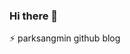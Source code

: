 ### Hi there 👋
⚡ parksangmin github blog

<!--
**p-wtt/p-wtt** is a ✨ _special_ ✨ repository because its `README.md` (this file) appears on your GitHub profile

Here are some ideas to get you started:

- 🔭 I’m currently working on ...
- 🌱 I’m currently learning ...
- 👯 I’m looking to collaborate on ...
- 🤔 I’m looking for help with ...
- 💬 Ask me about ...
- 📫 How to reach me: ...
- 😄 Pronouns: ...
- ⚡ Fun fact: ...
-->
<!--
잔디색
mon / tue / wed / thu / fri / sat / sun
2020. 12. 12
2020. 12. 13 1commit 3단계
2020. 12. 14 2commit
2020. 12. 15 2commit
2020. 12. 16 2commit
2020. 12. 17 2commit
2020. 12. 18 2commit
2020. 12. 19 2commit
2020. 12. 20 2commit
2020. 12. 21 2commit
<<<<<<< HEAD
git commit edit test
=======
2020. 12. 22 2commit
2020. 12. 23 2commit
2020. 12. 24 2commit
2020. 12. 25 4commit
2020. 12. 26 1commit
2020. 12. 27 4commit
2020. 12. 28 4commit
2020. 12. 29 1commit
2020. 12. 30 1commit
2021. 01. 01 2commit
>>>>>>> d4046fdc74e4a451cfe7bba6a2e53e796605606e
-->
